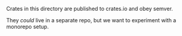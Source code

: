 Crates in this directory are published to crates.io and obey semver.

They _could_ live in a separate repo, but we want to experiment with a monorepo setup.
